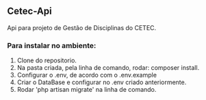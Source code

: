 ## Cetec-Api

<p>Api para projeto de Gestão de Disciplinas do CETEC.</p>

### Para instalar no ambiente:

<ol>
    <li>Clone do repositorio.</li>
    <li>Na pasta criada, pela linha de comando, rodar: composer install.</li>
    <li>Configurar o .env, de acordo com o .env.example</li>
    <li>Criar o DataBase e configurar no .env criado anteriormente.</li>
    <li>Rodar 'php artisan migrate' na linha de comando.</li>
</ol>